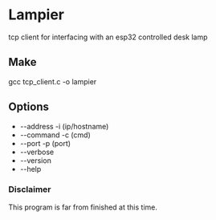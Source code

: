# Lampier
tcp client for interfacing with an esp32 controlled desk lamp

## Make
gcc tcp_client.c -o lampier

## Options
* --address -i  (ip/hostname)
* --command -c  (cmd)
* --port -p     (port)
* --verbose
* --version
* --help

### Disclaimer
This program is far from finished at this time.
